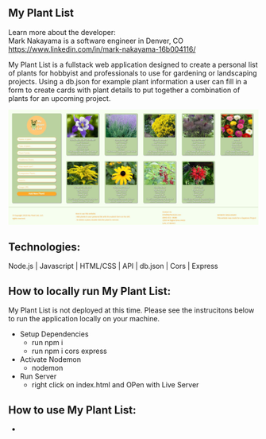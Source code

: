 <h2>My Plant List</h2>

Learn more about the developer:<br/>
Mark Nakayama is a software engineer in Denver, CO<br/>
https://www.linkedin.com/in/mark-nakayama-16b004116/

My Plant List is a fullstack web application designed to create a personal list of plants for hobbyist and professionals to use for gardening or landscaping projects. Using a db.json for example plant information a user can fill in a form to create cards with plant details to put together a combination of plants for an upcoming project.

![My Plant List image](/README-images/01-site-img.JPG "My Plant List image")

<h2>Technologies:</h2>
Node.js | Javascript | HTML/CSS | API | db.json | Cors | Express

<h2>How to locally run My Plant List:</h2>

My Plant List is not deployed at this time. Please see the instrucitons below to run the application locally on your machine.

<ul>
  <li>Setup Dependencies
    <ul>
      <li>run npm i</li>
      <li>run npm i cors express</li>
    </ul>
</li>
<li>Activate Nodemon
    <ul>
      <li>nodemon</li>
    </ul>
</li>
<li>Run Server
    <ul>
      <li>right click on index.html and OPen with Live Server</li>
    </ul>
</li>
</ul>

<h2>How to use My Plant List:</h2>

-
